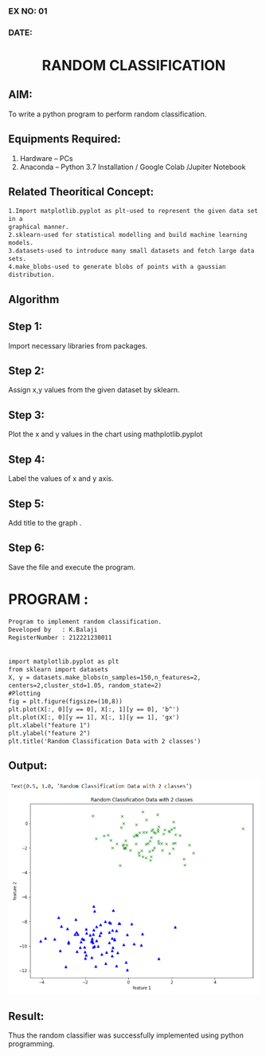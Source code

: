 ### EX NO: 01
### DATE:
# <p align="center"> RANDOM CLASSIFICATION </p>

## AIM:
To write a python program to perform random classification.

## Equipments Required:
1. Hardware – PCs
2. Anaconda – Python 3.7 Installation / Google Colab /Jupiter Notebook

## Related Theoritical Concept:
~~~
1.Import matplotlib.pyplot as plt-used to represent the given data set in a 
graphical manner. 
2.sklearn-used for statistical modelling and build machine learning models. 
3.datasets-used to introduce many small datasets and fetch large data sets. 
4.make_blobs-used to generate blobs of points with a gaussian distribution.
~~~ 
## Algorithm

##  Step 1:
Import necessary libraries from packages.
## Step 2:
Assign x,y values from the given dataset by sklearn.
## Step 3:
Plot the x and y values in the chart using mathplotlib.pyplot
## Step 4:
Label the values of x and y axis.
## Step 5:
Add title to the graph .
## Step 6:
Save the file and execute the program.

# PROGRAM :
```
Program to implement random classification.
Developed by   : K.Balaji
RegisterNumber : 212221230011


import matplotlib.pyplot as plt
from sklearn import datasets
X, y = datasets.make_blobs(n_samples=150,n_features=2, centers=2,cluster_std=1.05, random_state=2)               
#Plotting
fig = plt.figure(figsize=(10,8))
plt.plot(X[:, 0][y == 0], X[:, 1][y == 0], 'b^')
plt.plot(X[:, 0][y == 1], X[:, 1][y == 1], 'gx')
plt.xlabel("feature 1")
plt.ylabel("feature 2")
plt.title('Random Classification Data with 2 classes')
```

## Output:
![Ex no 1.Random Classifier plot](123.png)


## Result:
Thus the random classifier was successfully implemented using python programming.
